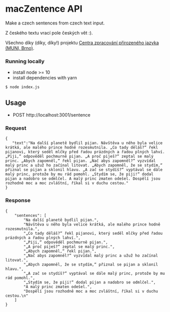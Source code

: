 # macZentence API

Make a czech sentences from czech text input.

Z českého textu vrací pole českých vět :).

Všechno díky (díky, díky!) projektu [Centra zpracování přirozeného jazyka (MUNI, Brno)](https://nlp.fi.muni.cz/projekty/rozdelovac_vet/control.cgi).

### Running locally

* install node >= 10
* install dependencies with yarn

```
$ node index.js
```

## Usage

* POST http://localhost:3001/sentence

### Request
```
{
   "text":"Na další planetě bydlil pijan. Návštěva u něho byla velice krátká, ale malého prince hodně rozesmutnila. „Co tady děláš?“ řekl pijanovi, který seděl mlčky před řadou prázdných a řadou plných lahví. „Piji,“ odpověděl pochmurně pijan. „A proč piješ?“ zeptal se malý princ. „Abych zapomněl,“ řekl pijan. „Nač abys zapomněl?“ vyzvídal malý princ a užuž ho začínal litovat. „Abych zapomněl, že se stydím,“ přiznal se pijan a sklonil hlavu. „A zač se stydíš?“ vyptával se dále malý princ, protože by mu rád pomohl. „Stydím se, že piji!“ dodal pijan a nadobro se odmlčel. A malý princ zmaten odešel. Dospělí jsou rozhodně moc a moc zvláštní, říkal si v duchu cestou."
}
```

### Response

```
{
    "sentences": [
        "Na další planetě bydlil pijan.",
        "Návštěva u něho byla velice krátká, ale malého prince hodně rozesmutnila.",
        "„Co tady děláš?“ řekl pijanovi, který seděl mlčky před řadou prázdných a řadou plných lahví.",
        "„Piji,“ odpověděl pochmurně pijan.",
        "„A proč piješ?“ zeptal se malý princ.",
        "„Abych zapomněl,“ řekl pijan.",
        "„Nač abys zapomněl?“ vyzvídal malý princ a užuž ho začínal litovat.",
        "„Abych zapomněl, že se stydím,“ přiznal se pijan a sklonil hlavu.",
        "„A zač se stydíš?“ vyptával se dále malý princ, protože by mu rád pomohl.",
        "„Stydím se, že piji!“ dodal pijan a nadobro se odmlčel.",
        "A malý princ zmaten odešel.",
        "Dospělí jsou rozhodně moc a moc zvláštní, říkal si v duchu cestou.\n"
    ]
}
```
